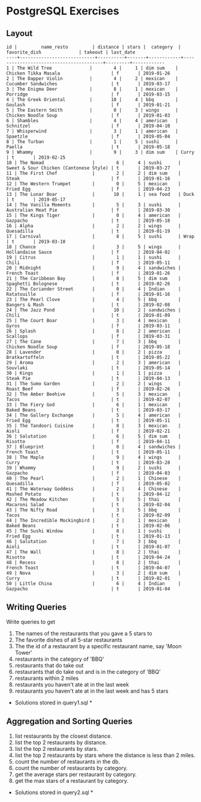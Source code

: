 # PostgreSQL Exercises

## Layout
    id |         name_resto         | distance | stars |  category  |             favorite_dish              | takeout | last_date  
    ----+----------------------------+----------+-------+------------+----------------------------------------+---------+------------
    1 | The Wild Tree              |        4 |     1 | dim sum    | Chicken Tikka Masala                   | f       | 2019-01-26
    2 | The Dapper Violin          |        4 |     2 | mexican    | Cucumber Sandwiches                    | t       | 2019-03-17
    3 | The Enigma Deer            |        8 |     1 | mexican    | Porridge                               | f       | 2019-03-15
    4 | The Greek Oriental         |       10 |     4 | bbq        | Goulash                                | f       | 2019-01-21
    5 | The Eastern Smith          |        0 |     3 | wings      | Chicken Noodle Soup                    | f       | 2019-01-03
    6 | Shambles                   |        4 |     4 | american   | Schnitzel                              | f       | 2019-04-10
    7 | Whisperwind                |        3 |     1 | american   | Spaetzle                               | f       | 2019-05-04
    8 | The Turban                 |        1 |     5 | sushi      | Paella                                 | t       | 2019-05-18
    9 | Whammy                     |        9 |     3 | dim sum    | Curry                                  | t       | 2019-02-25
    10 | The Nomad                  |        6 |     4 | sushi      | Sweet & Sour Chicken (Cantonese Style) | t       | 2019-03-27
    11 | The First Chef             |        2 |     2 | dim sum    | Steak                                  | f       | 2019-01-16
    12 | The Western Trumpet        |        0 |     5 | mexican    | Fried Egg                              | f       | 2019-04-23
    13 | The Lunar Boar             |       10 |     1 | sea food   | Duck                                   | t       | 2019-05-17
    14 | The Vanilla Moments        |        5 |     3 | sushi      | Australian Meat Pie                    | f       | 2019-03-30
    15 | The Kings Tiger            |        0 |     4 | american   | Gazpacho                               | t       | 2019-05-18
    16 | Alpha                      |        2 |     2 | wings      | Quesadilla                             | t       | 2019-01-19
    17 | Carnival                   |        8 |     5 | sushi      | Wrap                                   | t       | 2019-03-10
    18 | Chance                     |        3 |     5 | wings      | Hollandaise Sauce                      | f       | 2019-04-02
    19 | Citrus                     |        1 |     1 | sushi      | Chili                                  | f       | 2019-05-11
    20 | Midnight                   |        9 |     4 | sandwiches | French Toast                           | f       | 2019-01-26
    21 | The Caribbean Bay          |        8 |     5 | dim sum    | Spaghetti Bolognese                    | t       | 2019-02-26
    22 | The Coriander Street       |        0 |     4 | Indian     | Ratatouille                            | f       | 2019-01-16
    23 | The Pearl Clove            |        4 |     5 | bbq        | Bangers & Mash                         | t       | 2019-02-08
    24 | The Jazz Pond              |       10 |     2 | sandwiches | Chili                                  | t       | 2019-01-09
    25 | The Court Boar             |        3 |     4 | mexican    | Gyros                                  | f       | 2019-03-11
    26 | Splash                     |        8 |     2 | american   | Scallops                               | f       | 2019-03-31
    27 | The Cane                   |        7 |     3 | bbq        | Chicken Noodle Soup                    | f       | 2019-05-18
    28 | Lavender                   |        0 |     2 | pizza      | Bratkartoffeln                         | t       | 2019-05-22
    29 | Aroma                      |        2 |     3 | american   | Souvlaki                               | t       | 2019-05-14
    30 | Kings                      |        1 |     1 | pizza      | Steak Pie                              | t       | 2019-04-13
    31 | The Sumo Garden            |        2 |     2 | wings      | Roast Beef                             | f       | 2019-02-26
    32 | The Amber Beehive          |        5 |     3 | mexican    | Tacos                                  | t       | 2019-02-07
    33 | The Fiery God              |        6 |     1 | mexican    | Baked Beans                            | t       | 2019-03-17
    34 | The Gallery Exchange       |        5 |     4 | american   | Fried Egg                              | t       | 2019-05-11
    35 | The Tandoori Cuisine       |        8 |     3 | mexican    | Aioli                                  | f       | 2019-02-21
    36 | Salutation                 |        6 |     5 | dim sum    | Risotto                                | f       | 2019-04-11
    37 | Blueprint                  |        0 |     4 | sandwiches | French Toast                           | t       | 2019-05-11
    38 | The Maple                  |        9 |     4 | wings      | Curry                                  | t       | 2019-03-28
    39 | Whammy                     |        9 |     2 | sushi      | Gazpacho                               | f       | 2019-04-03
    40 | The Pearl                  |        2 |     1 | Chinese    | Quesadilla                             | f       | 2019-05-02
    41 | The Waterway Goddess       |        2 |     4 | Chinese    | Mashed Potato                          | t       | 2019-04-12
    42 | The Meadow Kitchen         |        5 |     5 | thai       | Macaroni Salad                         | t       | 2019-02-04
    43 | The Nifty Road             |        3 |     5 | bbq        | Tacos                                  | t       | 2019-02-09
    44 | The Incredible Mockingbird |        2 |     1 | mexican    | Baked Beans                            | t       | 2019-02-06
    45 | The Sushi Window           |        8 |     1 | sushi      | Fried Egg                              | t       | 2019-01-13
    46 | Salutation                 |        7 |     3 | bbq        | Aioli                                  | t       | 2019-01-07
    47 | The Wall                   |        8 |     2 | thai       | Risotto                                | t       | 2019-04-24
    48 | Recess                     |        8 |     2 | thai       | French Toast                           | t       | 2019-04-07
    49 | Nova                       |        3 |     2 | dim sum    | Curry                                  | t       | 2019-02-01
    50 | Little China               |        6 |     4 | Indian     | Gazpacho                               | t       | 2019-01-04

## Writing Queries

Write queries to get

1. The names of the restaurants that you gave a 5 stars to
2. The favorite dishes of all 5-star restaurants
3. The the id of a restaurant by a specific restaurant name, say 'Moon Tower'
4. restaurants in the category of 'BBQ'
5. restaurants that do take out
6. restaurants that do take out and is in the category of 'BBQ'
7. restaurants within 2 miles
8. restaurants you haven't ate at in the last week
9. restaurants you haven't ate at in the last week and has 5 stars

* Solutions stored in query1.sql *

## Aggregation and Sorting Queries

1. list restaurants by the closest distance.
2. list the top 2 restaurants by distance.
3. list the top 2 restaurants by stars.
4. list the top 2 restaurants by stars where the distance is less than 2 miles.
5. count the number of restaurants in the db.
6. count the number of restaurants by category.
7. get the average stars per restaurant by category.
8. get the max stars of a restaurant by category.

* Solutions stored in query2.sql *